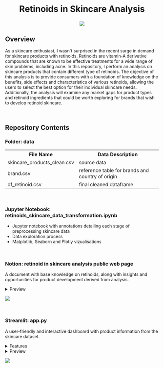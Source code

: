 <h1 align="center">
	Retinoids in Skincare Analysis
</h1>

<h3 align="center">
	<img src="https://github.com/DOCUVESTA/template/blob/ec81f8266cc4627918e5e45cb60aae2f88d705d0/assets/Screenshot%202024-05-21%20at%208.45.47%20PM.png"/>
</h3>


## Overview
As a skincare enthusiast, I wasn't surprised in the recent surge in demand for skincare products with retinoids. Retinoids are vitamin-A derivative compounds that are known to be effective treatments for a wide range of skin problems, including acne. In this repository, I perform an analysis on skincare products that contain different type of retinoids. The objective of this analysis is to provide consumers with a foundation of knowledge on the benefits, side effects and characteristics of various retinoids, allowing the users to select the best option for their individual skincare needs. Additionally, the analysis will examine any market gaps for product types and retinoid ingredients that could be worth exploring for brands that wish to develop retinoid skincare.

<br>

## Repository Contents
### Folder: data
<table style="width:100%">
    <tr>
        <th>File Name</th>
        <th>Data Description</th>
    </tr>
    <tr>
        <td>skincare_products_clean.csv</td>
        <td>source data</td>
    </tr>
    <tr>
        <td>brand.csv</td>
        <td>reference table for brands and country of origin</td>
    </tr>
    <tr>
        <td>df_retinoid.csv</td>
        <td>final cleaned dataframe</td>
    </tr>
</table>

<br>

### Jupyter Notebook: retinoids_skincare_data_transformation.ipynb
- Jupyter notebook with annotations detailing each stage of preprocessing skincare data
- Data exploration process
- Matplotlib, Seaborn and Plotly vizualisations

<br>

### Notion: retinoid in skincare analysis public web page
A document with base knowledge on retinoids, along with insights and opportunities for product development derived from analysis.
</details>
<details closed>
<summary>Preview</summary>
    <img src="https://github.com/DOCUVESTA/template/blob/4f435f99d110d94b6f99cc4bdcced5c662622ff7/assets/Screenshot%202024-05-21%20at%208.01.44%20PM.png" height="680" width="4400"/>
</details>

<p>
  <a href="https://docuvesta.notion.site/Retinoid-in-Skincare-Analysis-b971020483814374badacd4bba8764a3?pvs=4"><img src="https://img.shields.io/badge/Access-Web%20Page-green?style=for-the-badge&color=%2353CF93"></a>
</p>

<br>

### Streamlit: app.py
A user-friendly and interactive dashboard with product information from the skincare dataset.
</details>
<details closed>
<summary>Features</summary>
<ul>
  <li>Filter Selectors:
    <ul>
      <li>Retinoid(s)</li>
      <li>Product Type(s) </li>
    </ul>
  </li>
  <li>View the following information based on your selected filters:
    <ul>
      <li>Number of products</li>
      <li>Highest priced product</li>
      <li>Lowest priced product</li>
    </ul>
  <li>Product information chart (hover over points in chart to display product information)
    <ul>
      <li>Brand name</li>
      <li>Product type</li>
      <li>Price in USD</li>
      <li>Full product name</li>
      <li>Country of origin of brand</li>
    </ul>
</details>
</details>
<details closed>
<summary>Preview</summary>
    <img src="https://github.com/DOCUVESTA/template/blob/370fe2bfd5e16b653dabfea4e0174b205b8d750a/assets/Dashboard.png" height="680" width="5000"/>
</details>
<p>
  <a href="https://retinoid-skincare-dashboard.streamlit.app"><img src="https://img.shields.io/badge/Access-Dashboard-green?style=for-the-badge&color=%2306743F"></a>
</p>
